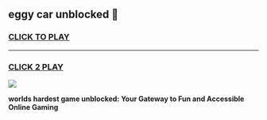 
## eggy car unblocked 👋
<h3>
<a href="https://premium.freeplayer.one?title=eggy_car_unblocked&ref=13F">CLICK TO PLAY</a></h3>
<hr>

<h3>
<a href="https://premium.freeplayer.one?title=eggy_car_unblocked&ref=13F">CLICK 2 PLAY</a>
  
</h3>

<a href="https://premium.freeplayer.one?title=eggy_car_unblocked&ref=12F/"><img src="https://clearcache.store/games.png"></a>


**worlds hardest game unblocked: Your Gateway to Fun and Accessible Online Gaming**
